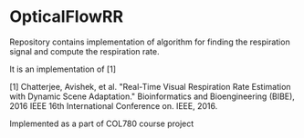 # OpticalFlowRR

Repository contains implementation of algorithm for finding the respiration signal and compute the respiration rate.

It is an implementation of [1]

[1] Chatterjee, Avishek, et al. "Real-Time Visual Respiration Rate Estimation with Dynamic Scene Adaptation." Bioinformatics and Bioengineering (BIBE), 2016 IEEE 16th International Conference on. IEEE, 2016.

Implemented as a part of COL780 course project
